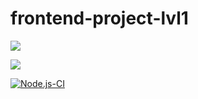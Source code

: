# frontend-project-lvl1

<a href="https://codeclimate.com/github/codeclimate/codeclimate/maintainability"><img src="https://api.codeclimate.com/v1/badges/a99a88d28ad37a79dbf6/maintainability" /></a>

<a href="https://codeclimate.com/github/codeclimate/codeclimate/test_coverage"><img src="https://api.codeclimate.com/v1/badges/a99a88d28ad37a79dbf6/test_coverage" /></a>

[![Node.js-CI](https://github.com/Vanger-Li/frontend-project-lvl1/workflows/Node%20CI/badge.svg)](https://github.com/Vanger-Li/frontend-project-lvl1/actions)

